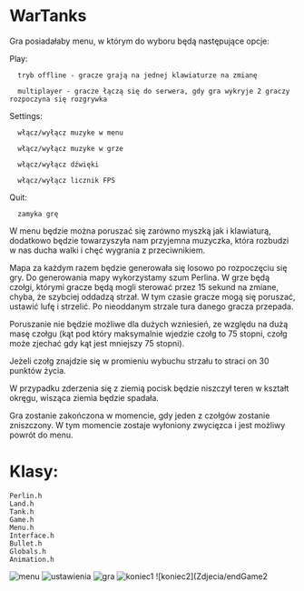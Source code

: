 # WarTanks

Gra posiadałaby menu, w którym do wyboru będą następujące opcje:

Play:

      tryb offline - gracze grają na jednej klawiaturze na zmianę
      
      multiplayer - gracze łączą się do serwera, gdy gra wykryje 2 graczy rozpoczyna się rozgrywka
      
      
Settings:

      włącz/wyłącz muzyke w menu
      
      włącz/wyłącz muzyke w grze
      
      włącz/wyłącz dźwięki
      
      włącz/wyłącz licznik FPS
      
      
Quit:

      zamyka grę
      
W menu będzie można poruszać się zarówno myszką jak i klawiaturą, dodatkowo będzie towarzyszyła nam przyjemna muzyczka, która rozbudzi w nas ducha walki i chęć wygrania z przeciwnikiem.

Mapa za każdym razem będzie generowała się losowo po rozpoczęciu się gry. Do generowania mapy wykorzystamy szum Perlina. W grze będą czołgi, którymi gracze będą mogli sterować przez 15 sekund na zmiane, chyba, że szybciej oddadzą strzał. W tym czasie gracze mogą się poruszać, ustawić lufę i strzelić. Po nieoddanym strzale tura danego gracza przepada.

Poruszanie nie będzie możliwe dla dużych wzniesień, ze względu na dużą masę czołgu (kąt pod który maksymalnie wjedzie czołg to 75 stopni, czołg może zjechać gdy kąt jest mniejszy 75 stopni).

Jeżeli czołg znajdzie się w promieniu wybuchu strzału to straci on 30 punktów życia.

W przypadku zderzenia się z ziemią pocisk będzie niszczył teren w kształt okręgu, wisząca ziemia będzie spadała.

Gra zostanie zakończona w momencie, gdy jeden z czołgów zostanie zniszczony. W tym momencie zostaje wyłoniony zwycięzca i jest możliwy powrót do menu.

# Klasy:
```
Perlin.h
Land.h
Tank.h
Game.h
Menu.h
Interface.h
Bullet.h
Globals.h
Animation.h
``` 
![menu](Zdjecia/mainMenu.png)
![ustawienia](Zdjecia/settingsMenu.png)
![gra](Zdjecia/game.png)
![koniec1](Zdjecia/endGame1.png)
![koniec2](Zdjecia/endGame2
